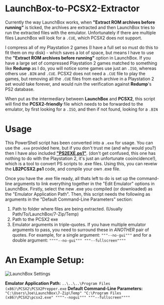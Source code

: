 # LaunchBox-to-PCSX2-Extractor
Currently the way LaunchBox works, when **"Extract ROM archives before running"** is ticked, the archives are extracted and then LaunchBox tries to run the extracted files with the emulator. Unfortunately if there are multiple files LaunchBox will look for a `.CUE`, which PCSX2 does not support.

I compress all of my Playstation 2 games (I have a full set so must do this to fit them on my disk) - which saves a lot of space, but means I have to use the **"Extract ROM archives before running"** option in LaunchBox. If you have a large set of compressed Playstation 2 games matched to something like **Redump** as I do, you will notice some games use just an `.ISO`, whereas others use `.BIN` and `.CUE`. PCSX2 does not need a `.CUE` file to play the games, but removing all the `.CUE` files from each archive in a Playstation 2 set would take forever, and would ruin the verification against **Redump**'s PS2 database.

When put as the intermediary between **LaunchBox** and **PCSX2**, this script will find the **PCSX2-friendly** file which needs to be forwarded to the emulator, by first looking for a `.ISO`, and then if not found, looking for a `.BIN`

# Usage
This PowerShell script has been converted into a `.exe` for usage. You can use the `.exe` provided here, but if you don't trust me (and why would you?) then I have also included [**"PS2EXE.ps1"**](https://gallery.technet.microsoft.com/scriptcenter/PS2EXE-GUI-Convert-e7cb69d5). (don't get confused, this one has nothing to do with the Playstation 2, it's just an unfortunate cooincidence!), which is a tool to convert PS scripts to .exe files. Using this, you can reveiw the **LB2PCSX2.ps1** code, and compile your own .exe file.

Once you have the .exe file ready, all thats left to do is set up the command-line arguments to link everything together in the "Edit Emulator" options in LaunchBox. Firstly, select the new .exe you compiled (or downloaded) as the "Emulator Application Path". Then, this script needs the following as arguments in the "Default Command-Line Parameters" section:

1. Path to folder where files are being extracted. (Usually Path/To/LaunchBox/7-Zip/Temp)
2. Path to the PCSX2 exe
3. Emulator arguments in triple-quotes. If you have multiple emulator arguments to pass, you need to surround these in *ANOTHER* pair of quotes. For example, for a single argument: `"""--no-gui"""` and for a double argument: `""""--no-gui""" """--fullscreen""""`

# An Example Setup:
![LaunchBox Settings](https://i.imgur.com/eNyA6S6.png)

**Emulator Application Path:** `..\..\..\Program Files (x86)\PCSX2\PCSX2Prepper.exe`
**Default Command-Line Parameters:** `"C:\Users\Joe\LaunchBox\7-Zip\Temp" "C:\Program Files (x86)\PCSX2\pcsx2.exe" """"--nogui""" """--fullscreen""""`
